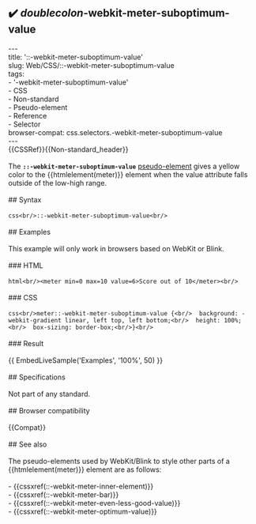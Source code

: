 ## ✔️ _doublecolon_-webkit-meter-suboptimum-value 
 ---<br/>title: '::-webkit-meter-suboptimum-value'<br/>slug: Web/CSS/::-webkit-meter-suboptimum-value<br/>tags:<br/>  - '-webkit-meter-suboptimum-value'<br/>  - CSS<br/>  - Non-standard<br/>  - Pseudo-element<br/>  - Reference<br/>  - Selector<br/>browser-compat: css.selectors.-webkit-meter-suboptimum-value<br/>---<br/>{{CSSRef}}{{Non-standard_header}}<br/><br/>The **`::-webkit-meter-suboptimum-value`** [pseudo-element](/en-US/docs/Glossary/Pseudo-element) gives a yellow color to the {{htmlelement(meter)}} element when the value attribute falls outside of the low-high range.<br/><br/>## Syntax<br/><br/>```css<br/>::-webkit-meter-suboptimum-value<br/>```<br/><br/>## Examples<br/><br/>This example will only work in browsers based on WebKit or Blink.<br/><br/>### HTML<br/><br/>```html<br/><meter min=0 max=10 value=6>Score out of 10</meter><br/>```<br/><br/>### CSS<br/><br/>```css<br/>meter::-webkit-meter-suboptimum-value {<br/>  background: -webkit-gradient linear, left top, left bottom;<br/>  height: 100%;<br/>  box-sizing: border-box;<br/>}<br/>```<br/><br/>### Result<br/><br/>{{ EmbedLiveSample('Examples', '100%', 50) }}<br/><br/>## Specifications<br/><br/>Not part of any standard.<br/><br/>## Browser compatibility<br/><br/>{{Compat}}<br/><br/>## See also<br/><br/>The pseudo-elements used by WebKit/Blink to style other parts of a {{htmlelement(meter)}} element are as follows:<br/><br/>- {{cssxref(::-webkit-meter-inner-element)}}<br/>- {{cssxref(::-webkit-meter-bar)}}<br/>- {{cssxref(::-webkit-meter-even-less-good-value)}}<br/>- {{cssxref(::-webkit-meter-optimum-value)}}<br/>